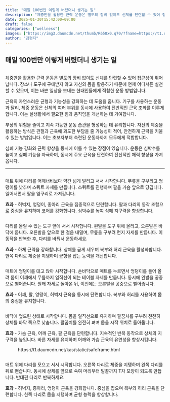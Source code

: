 ```yaml
---
title: "매일 100번만 이렇게 버텼더니 생기는 일"
description: "체중만을 활용한 근력 운동은 별도의 장비 없이도 신체를 단련할 수 있어 접근성이 뛰어납니다. 장소나 도구에 구애받지 않고 자신의 몸을 활용하기 때문에 언제 어디서든 실천할 수 있으며, 이는 바쁜 일상을 보내는 현대인들에게 적합한 운동 방법입니다."
date: 2025-01-30T15:42:00+09:00
draft: false
categories: ["wellness"]
images: ["https://img3.daumcdn.net/thumb/R658x0.q70/?fname=https://t1.daumcdn.net/news/202501/31/tenbody/20250131073040095odsv.jpg", "https://t1.daumcdn.net/news/202501/31/tenbody/20250131073040328ymov.gif", "https://t1.daumcdn.net/news/202501/31/tenbody/20250131073040580mwzs.gif", "https://t1.daumcdn.net/news/202501/31/tenbody/20250131073040833hwhy.gif", "https://t1.daumcdn.net/news/202501/31/tenbody/20250131073041120ftxq.gif"]
author: "김현지"
---
```


<h2 >매일 100번만 이렇게 버텼더니 생기는 일</h2> <figure ><img src="https://img3.daumcdn.net/thumb/R658x0.q70/?fname=https://t1.daumcdn.net/news/202501/31/tenbody/20250131073040095odsv.jpg" alt=""/></figure> <p>체중만을 활용한 근력 운동은 별도의 장비 없이도 신체를 단련할 수 있어 접근성이 뛰어납니다. 장소나 도구에 구애받지 않고 자신의 몸을 활용하기 때문에 언제 어디서든 실천할 수 있으며, 이는 바쁜 일상을 보내는 현대인들에게 적합한 운동 방법입니다.</p> <p>근육의 자연스러운 균형과 기능성을 강화하는 데 도움을 줍니다. 기구를 사용하는 운동과 달리, 체중 운동은 신체의 여러 부위를 동시에 사용하여 전반적인 근육 조화를 이루게 합니다. 이는 실생활에서 필요한 힘과 움직임을 개선하는 데 기여합니다.</p> <p>부상의 위험을 줄이고 지속 가능한 운동 습관을 형성하는 데 유리합니다. 자신의 체중을 활용하는 방식은 관절과 근육에 과도한 부담을 줄 가능성이 적어, 안전하게 근력을 키울 수 있는 방법입니다. 이는 초보자부터 숙련된 운동자까지 모두에게 적합합니다.</p> <p>심폐 기능 강화와 근력 향상을 동시에 이룰 수 있는 장점이 있습니다. 운동은 심박수를 높이고 심폐 기능을 자극하며, 동시에 주요 근육을 단련하여 전신적인 체력 향상을 가져옵니다.</p> <hr /> <figure ><img src="https://t1.daumcdn.net/news/202501/31/tenbody/20250131073040328ymov.gif" alt=""/></figure> <p>매트 위에 다리를 어깨너비보다 약간 넓게 벌리고 서서 시작합니다. 무릎을 구부리고 엉덩이를 낮추며 스쿼트 자세를 만듭니다. 스쿼트를 진행하며 팔을 가슴 앞으로 당깁니다. 일어서면서 팔을 옆구리로 가져갑니다.</p> <p><strong>효과</strong> - 허벅지, 엉덩이, 종아리 근육을 집중적으로 단련합니다. 팔과 다리의 동작 조합으로 중심을 유지하며 코어를 강화합니다. 심박수를 높여 심폐 지구력을 향상합니다.</p> <figure ><img src="https://t1.daumcdn.net/news/202501/31/tenbody/20250131073040580mwzs.gif" alt=""/></figure> <p>다리를 올릴 수 있는 도구 앞에 서서 시작합니다. 왼발을 도구 위에 올리고, 오른발은 바닥에 둡니다. 오른발을 앞으로 한 걸음 내밀며, 무릎을 구부려 런지 자세를 만듭니다. 이 동작을 반복한 후, 다리를 바꿔서 운동하세요.</p> <p><strong>효과</strong> - 하체 근력을 강화합니다. 상체를 곧게 세우며 복부와 허리 근육을 활성화합니다. 한쪽 다리로 체중을 지탱하며 균형을 잡는 능력을 개선합니다.</p> <figure ><img src="https://t1.daumcdn.net/news/202501/31/tenbody/20250131073040833hwhy.gif" alt=""/></figure> <p>매트에 엉덩이를 대고 앉아 시작합니다. 손바닥으로 매트를 누르면서 엉덩이를 들어 올려 몸이 어깨에서 무릎까지 일직선이 되는 테이블 자세를 만듭니다. 동시에 왼발을 공중으로 뻗어줍니다. 원래 자세로 돌아온 뒤, 이번에는 오른발을 공중으로 뻗어줍니다.</p> <p><strong>효과</strong> - 어깨, 팔, 엉덩이, 허벅지 근육을 동시에 단련합니다. 복부와 허리를 사용하여 몸의 중심을 유지합니다.</p> <figure ><img src="https://t1.daumcdn.net/news/202501/31/tenbody/20250131073041120ftxq.gif" alt=""/></figure> <p>바닥에 엎드린 상태로 시작합니다. 몸을 일직선으로 유지하며 팔꿈치를 구부려 천천히 상체를 바닥 쪽으로 낮춥니다. 팔꿈치를 완전히 펴며 몸을 시작 위치로 돌아옵니다.</p> <p><strong>효과</strong> - 가슴 근육, 어깨 근육, 팔 근육을 단련합니다. 지속적인 반복 동작으로 상체의 지구력을 높입니다. 바른 자세를 유지하며 어깨와 가슴 근육의 유연성을 향상시킵니다.</p> <figure ><div > https://t1.daumcdn.net/kas/static/safeframe.html </div></figure> <figure ><img src="https://t1.daumcdn.net/news/202501/31/tenbody/20250131073041543ftfi.gif" alt=""/></figure> <p>매트 위에 다리를 모으고 서서 시작합니다. 오른쪽 다리로 체중을 지탱하며 왼쪽 다리를 뒤로 뻗습니다. 동시에 상체를 앞으로 숙여 머리부터 발끝까지 T자 모양이 되도록 만듭니다. 반대편 다리로 반복하세요.</p> <p><strong>효과</strong> - 허벅지, 종아리, 엉덩이 근육을 강화합니다. 중심을 잡으며 복부와 허리 근육을 단련합니다. 한쪽 다리로 몸을 지탱하며 균형 능력을 향상합니다.</p>